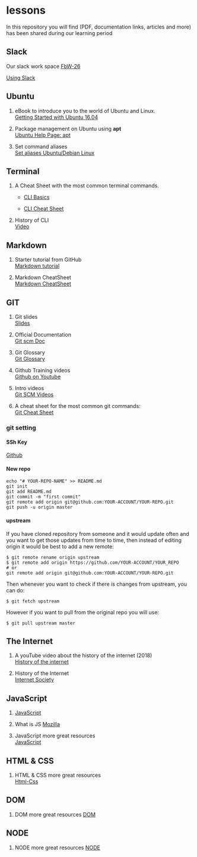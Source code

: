 # lessons

In this repository you will find (PDF, documentation links, articles and more) has been shared during our learning period

## Slack

Our slack work space
[FbW-26](https://Fbw-26.slack.com/)

[Using Slack](https://get.slack.help/hc/en-us/articles/202288908-Format-your-messages)

## Ubuntu

1. eBook to introduce you to the world of Ubuntu and Linux.  
   [Getting Started with Ubuntu 16.04](./ubuntu/Getting_Started_with_Ubuntu_16.04.pdf)

1. Package management on Ubuntu using **apt**  
   [Ubuntu Help Page: apt](https://help.ubuntu.com/lts/serverguide/apt.html.en)

1. Set command aliases  
   [Set aliases Ubuntu/Debian Linux](https://www.hostingadvice.com/how-to/set-command-aliases-linuxubuntudebian/)

## Terminal

1. A Cheat Sheet with the most common terminal commands.

   - [CLI Basics](https://github.com/hnsreeny/terminal)

   - [CLI Cheat Sheet](./terminal/CLI-Cheat-Sheet.pdf)

1. History of CLI  
   [Video](https://www.youtube.com/watch?v=4RPtJ9UyHS0&feature=youtu.be)

## Markdown

1. Starter tutorial from GitHub  
   [Markdown tutorial](https://www.markdowntutorial.com)

1. Markdown CheatSheet  
   [Markdown CheatSheet](https://guides.github.com/pdfs/markdown-cheatsheet-online.pdf)

## GIT

1. Git slides  
   [Slides ](https://github.com/hnsreeny/git/)

1. Official Documentation  
   [Git scm Doc](https://git-scm.com/doc)

1. Git Glossary  
   [Git Glossary](./git/glossary.md)

1. Github Training videos  
   [Github on Youtube](https://www.youtube.com/watch?v=noZnOSpcjYY&list=PLg7s6cbtAD15G8lNyoaYDuKZSKyJrgwB-&index=1)

1. Intro videos  
   [Git SCM Videos](https://git-scm.com/videos)

1. A cheat sheet for the most common git commands:  
   [Git Cheat Sheet](./git/git-cheatsheet-EN-grey.pdf)

### git setting

#### SSh Key

[Github](https://help.github.com/en/enterprise/2.15/user/articles/generating-a-new-ssh-key-and-adding-it-to-the-ssh-agent)

#### New repo

```
echo "# YOUR-REPO-NAME" >> README.md
git init
git add README.md
git commit -m "first commit"
git remote add origin git@github.com:YOUR-ACCOUNT/YOUR-REPO.git
git push -u origin master

```

#### upstream

If you have cloned repository from someone and it would update often and you want to get those updates from time to time, then instead of editing origin it would be best to add a new remote:

```
$ git remote rename origin upstream
$ git remote add origin https://github.com/YOUR-ACCOUNT/YOUR_REPO
# or
git remote add origin git@github.com:YOUR-ACCOUNT/YOUR-REPO.git
```

Then whenever you want to check if there is changes from upstream, you can do:

```
$ git fetch upstream
```

However if you want to pull from the original repo you will use:

```
$ git pull upstream master
```

## The Internet

1. A youTube video about the history of the internet (2018)  
   [History of the internet](https://www.youtube.com/watch?v=oNUl_9ZYA6w)

1. History of the Internet  
   [Internet Society](https://www.internetsociety.org/internet/history-internet/)

## JavaScript

1. 
   [JavaScript](https://github.com/hnsreeny/javaScript/blob/master/JavaScript.pdf)
1. What is JS
   [Mozilla](https://developer.mozilla.org/en-US/docs/Learn/JavaScript/First_steps/What_is_JavaScript)

1. JavaScript more great resources  
   [JavaScript](javaScript/README.md)

## HTML & CSS

1. HTML & CSS more great resources  
   [Html-Css](html-css/README.md)

## DOM 

1. DOM more great resources
   [DOM](DOM-README.md)
   
## NODE

1. NODE more great resources
   [NODE](NODE-README.md)
